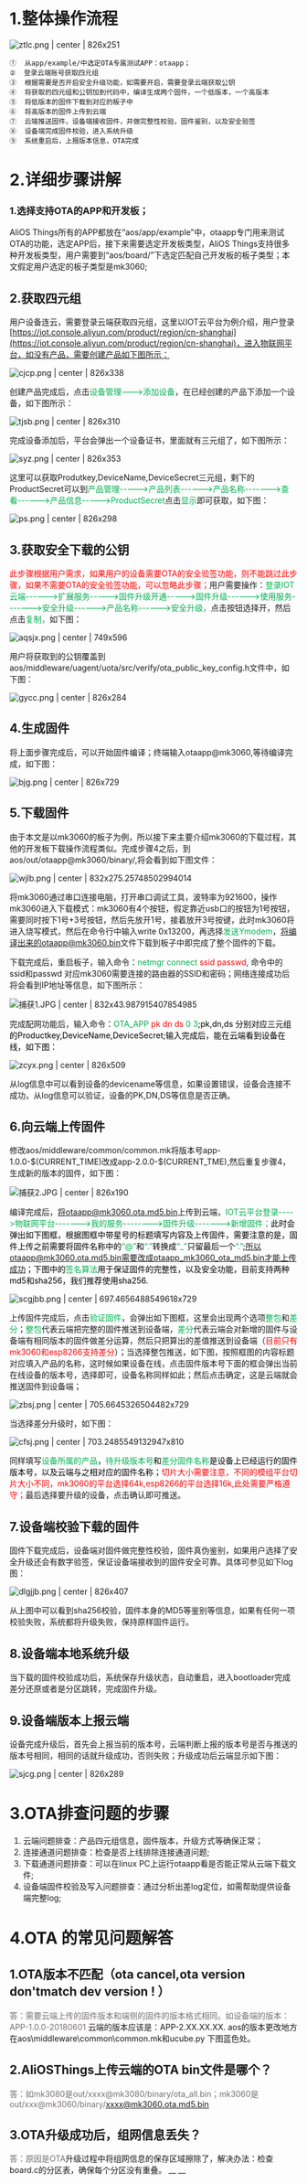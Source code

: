 # 1.整体操作流程

![ztlc.png | center | 826x251](https://img.alicdn.com/tfs/TB1FxznsmMmBKNjSZTEXXasKpXa-968-294.png "")

    ①  从app/example/中选定OTA专属测试APP：otaapp；
    ②  登录云端账号获取四元组
    ③  根据需要是否开启安全升级功能，如需要开启，需要登录云端获取公钥
    ④  将获取的四元组和公钥加到代码中，编译生成两个固件，一个低版本，一个高版本
    ⑤  将低版本的固件下载到对应的板子中
    ⑥  将高版本的固件上传到云端
    ⑦  云端推送固件，设备端接收固件，并做完整性校验，固件鉴别，以及安全验签
    ⑧  设备端完成固件校验，进入系统升级
    ⑨  系统重启后，上报版本信息，OTA完成

# 2.详细步骤讲解
### 1.选择支持OTA的APP和开发板；
AliOS Things所有的APP都放在“aos/app/example”中，otaapp专门用来测试OTA的功能，选定APP后，接下来需要选定开发板类型，AliOS Things支持很多种开发板类型，用户需要到“aos/board/”下选定匹配自己开发板的板子类型；本文假定用户选定的板子类型是mk3060;
## 2.获取四元组
用户设备连云，需要登录云端获取四元组，这里以IOT云平台为例介绍，用户登录[https://iot.console.aliyun.com/product/region/cn-shanghai](https://iot.console.aliyun.com/product/region/cn-shanghai)，进入物联网平台，如没有产品，需要创建产品如下图所示：


![cjcp.png | center | 826x338](https://img.alicdn.com/tfs/TB1L7lzspkoBKNjSZFkXXb4tFXa-1848-756.png "")

创建产品完成后，点击<span data-type="color" style="color:#00B050">设备管理---&gt;添加设备</span>，在已经创建的产品下添加一个设备，如下图所示：


![tjsb.png | center | 826x310](https://img.alicdn.com/tfs/TB14EWgscIrBKNjSZK9XXagoVXa-1866-701.png "")

完成设备添加后，平台会弹出一个设备证书，里面就有三元组了，如下图所示：


![syz.png | center | 826x353](https://img.alicdn.com/tfs/TB1GBfpsoOWBKNjSZKzXXXfWFXa-1807-772.png "")

这里可以获取Produtkey,DeviceName,DeviceSecret三元组，剩下的ProductSecret可以到<span style="color:#00B050">产品管理-----&gt;产品列表------&gt;产品名称-------&gt;查看------&gt;产品信息-----&gt;ProductSecret</span>点击<span data-type="color" style="color:#00B050">显示</span>即可获取，如下图：


![ps.png | center | 826x298](https://img.alicdn.com/tfs/TB1ll4HsBjTBKNjSZFDXXbVgVXa-1827-659.png "")


## 3.获取安全下载的公钥
<span data-type="color" style="color:red">此步骤根据用户需求，如果用户的设备需要OTA的安全验签功能，则不能跳过此步骤，如果不需要OTA的安全验签功能，可以忽略此步骤；</span>用户需要操作：<span data-type="color" style="color:#00B050">登录IOT云端------&gt;扩展服务-----&gt;固件升级开通-----&gt;固件升级------&gt;使用服务-------&gt;安全升级------&gt;产品名称------&gt;安全升级，</span>点击按钮选择开，然后点击<span data-type="color" style="color:#00B050">复制，</span>如下图：


![aqsjx.png | center | 749x596](https://img.alicdn.com/tfs/TB1g4znsmMmBKNjSZTEXXasKpXa-749-596.png "")


用户将获取到的公钥覆盖到aos/middleware/uagent/uota/src/verify/ota\_public\_key\_config.h文件中，如下图：


![gycc.png | center | 826x284](https://img.alicdn.com/tfs/TB1wHl7syMnBKNjSZFzXXc_qVXa-1114-383.png "")

## 4.生成固件
将上面步骤完成后，可以开始固件编译；终端输入otaapp@mk3060,等待编译完成，如下图：


![bjg.png | center | 826x729](https://img.alicdn.com/tfs/TB1MUqrsrsrBKNjSZFpXXcXhFXa-926-817.png "")

## 5.下载固件
由于本文是以mk3060的板子为例，所以接下来主要介绍mk3060的下载过程，其他的开发板下载操作流程类似。完成步骤4之后，到aos/out/otaapp@mk3060/binary/,将会看到如下图文件：


![wjlb.png | center | 832x275.25748502994014](https://img.alicdn.com/tfs/TB1tFa5sXooBKNjSZPhXXc2CXXa-668-221.png "")

将mk3060通过串口连接电脑，打开串口调试工具，波特率为921600，操作mk3060进入下载模式：mk3060有4个按钮，假定靠近usb口的按钮为1号按钮，需要同时按下1号+3号按钮，然后先放开1号，接着放开3号按键，此时mk3060将进入烧写模式，然后在命令行中输入write 0x13200，再选择<span data-type="color" style="color:#00B050">发送Ymodem</span>，[将编译出来的otaapp@mk3060.bin](mailto:将编译出来的otaapp@mk3060.bin)文件下载到板子中即完成了整个固件的下载。

下载完成后，重启板子，输入命令：<span data-type="color" style="color:#00B050">netmgr connect </span><span data-type="color" style="color:red">ssid passwd</span>, 命令中的ssid和passwd 对应mk3060需要连接的路由器的SSID和密码；网络连接成功后将会看到IP地址等信息，如下图所示：


![捕获1.JPG | center | 832x43.987915407854985](https://img.alicdn.com/tfs/TB1_M41sA7mBKNjSZFyXXbydFXa-662-35.jpg "")

完成配网功能后，输入命令：<span data-type="color" style="color:#00B050">OTA_APP </span><span data-type="color" style="color:red">pk dn ds </span><span data-type="color" style="color:#00B050">0 3</span><span data-type="color" style="color:black">;pk,dn,ds 分别对应三元组的Productkey,DeviceName,DeviceSecret;输入完成后，能在云端看到设备在线，如下图：</span>


![zcyx.png | center | 826x509](https://img.alicdn.com/tfs/TB13xycskZmBKNjSZPiXXXFNVXa-1297-798.png "")

从log信息中可以看到设备的devicename等信息，如果设置错误，设备会连接不成功，从log信息可以验证，设备的PK,DN,DS等信息是否正确。
## 6.向云端上传固件
修改aos/middleware/common/common.mk将版本号app-1.0.0-\$(CURRENT\_TIME)改成app-2.0.0-\$(CURRENT\_TME),然后重复步骤4，生成新的版本的固件，如下图：


![捕获2.JPG | center | 826x190](https://img.alicdn.com/tfs/TB1929ZsdknBKNjSZKPXXX6OFXa-1094-252.jpg "")

编译完成后，[将otaapp@mk3060.ota.md5.bin](mailto:将otaapp@mk3060.ota.md5.bin)上传到云端，<span data-type="color" style="color:#00B050">IOT云平台登录----&gt;物联网平台-------&gt;我的服务--------&gt;固件升级-------&gt;新增固件；</span><span data-type="color" style="color:black">此时会弹出如下图框，根据图框中带星号的标题填写内容及上传固件，需要注意的是，固件上传之前需要将固件名称中的</span><span data-type="color" style="color:#00B050">“@”</span><span data-type="color" style="color:black">和</span><span data-type="color" style="color:#00B050">“.”</span><span data-type="color" style="color:black">转换成</span><span data-type="color" style="color:#00B050">“_”</span><span data-type="color" style="color:black">只留最后一个</span><span data-type="color" style="color:#00B050">“.”</span><span data-type="color" style="color:black">;所以otaapp@mk3060.ota.md5.bin需要改成otaapp_mk3060_ota_md5.bin才能上传成功；下图中的</span><span data-type="color" style="color:#00B050">签名算法</span><span data-type="color" style="color:black">用于保证固件的完整性，以及安全功能，目前支持两种md5和sha256，我们推荐使用sha256.</span>


![scgjbb.png | center | 697.4656488549618x729](https://img.alicdn.com/tfs/TB1G706spooBKNjSZFPXXXa2XXa-752-786.png "")

上传固件完成后，点击<span data-type="color" style="color:#00B050">验证固件</span>，会弹出如下图框，这里会出现两个选项<span data-type="color" style="color:#00B050">整包</span>和<span data-type="color" style="color:#00B050">差分</span>；<span data-type="color" style="color:#00B050">整包</span>代表云端把完整的固件推送到设备端，<span data-type="color" style="color:#00B050">差分</span>代表云端会对新增的固件与设备端有相同版本的固件做差分运算，然后只把算出的差值推送到设备端（<span data-type="color" style="color:red">目前只有mk3060和esp8266支持差分</span>）；当选择整包推送，如下图，按照框图的内容标题对应填入产品的名称，这时候如果设备在线，点击固件版本号下面的框会弹出当前在线设备的版本号，选择即可，设备名称同样如此；然后点击确定，这是云端就会推送固件到设备端；


![zbsj.png | center | 705.6645326504482x729](https://img.alicdn.com/tfs/TB1gDTEsdcnBKNjSZR0XXcFqFXa-756-781.png "")

当选择差分升级时，如下图：


![cfsj.png | center | 703.2485549132947x810](https://img.alicdn.com/tfs/TB1JYh7syMnBKNjSZFzXXc_qVXa-751-865.png "")

同样填写<span data-type="color" style="color:#00B050">设备所属的产品</span><span data-type="color" style="color:black">，</span><span data-type="color" style="color:#00B050">待升级版本号</span><span data-type="color" style="color:black">和</span><span data-type="color" style="color:#00B050">差分固件名称</span><span data-type="color" style="color:black">是设备上已经运行的固件版本号，以及云端与之相对应的固件名称；</span><span data-type="color" style="color:red">切片大小需要注意，不同的模组平台切片大小不同，mk3060的平台选择64k,esp8266的平台选择16k,此处需要严格遵守；</span>最后选择要升级的设备，点击确认即可推送。
## 7.设备端校验下载的固件
固件下载完成后，设备端对固件做完整性校验，固件真伪鉴别，如果用户选择了安全升级还会有数字验签，保证设备端接收到的固件安全可靠。具体可参见如下log图：


![dlgjjb.png | center | 826x407](https://img.alicdn.com/tfs/TB1RERrssj_B1NjSZFHXXaDWpXa-1104-544.png "")

从上图中可以看到sha256校验，固件本身的MD5等鉴别等信息，如果有任何一项校验失败，系统都将升级失败，保持原样固件运行。
## 8.设备端本地系统升级
当下载的固件校验成功后，系统保存升级状态，自动重启，进入bootloader完成差分还原或者是分区跳转，完成固件升级。
## 9.设备端版本上报云端
设备完成升级后，首先会上报当前的版本号，云端判断上报的版本号是否与推送的版本号相同，相同的话就升级成功，否则失败；升级成功后云端显示如下图：


![sjcg.png | center | 826x289](https://img.alicdn.com/tfs/TB1vUWgscIrBKNjSZK9XXagoVXa-1824-637.png "")


# 3.OTA排查问题的步骤
1. 云端问题排查：产品四元组信息，固件版本，升级方式等确保正常；
2. 连接通道问题排查：检查是否上线排除连接通道问题;
3. 下载通道问题排查：可以在linux PC上运行otaapp看是否能正常从云端下载文件;
4. 设备端固件校验及写入问题排查：通过分析出差log定位，如需帮助提供设备端完整log;
    
# 4.OTA 的常见问题解答
## 1.OTA版本不匹配（ota cancel,ota version don'tmatch dev version ! ）
<span data-type="color" style="color:#767171">答：需要云端上传的固件版本和端侧的固件的版本格式相同。如设备端的版本：APP-1.0.0-20180601 </span>云端的版本应该是：APP-2.XX.XX.XX. aos的版本更改地方在aos\middleware\common\common.mk和ucube.py 下图蓝色处。
## 2.AliOSThings上传云端的OTA bin文件是哪个？
<span data-type="color" style="color:#767171">答：如mk3080是out/xxxx@mk3080/binary/ota_all.bin；mk3060是out/xxx@mk3060/binary/xxxx@mk3060.ota.md5.bin</span>
## 3.OTA升级成功后，组网信息丢失？
<span data-type="color" style="color:#767171">答：原因是OTA</span>升级过程中将组网信息的保存区域擦除了，解决办法：检查board.c的分区表，确保每个分区没有重叠。
__ __

